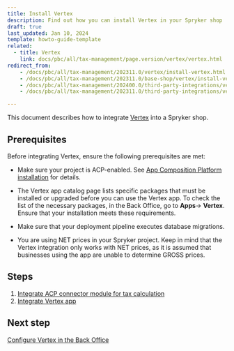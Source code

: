 ```yaml
---
title: Install Vertex
description: Find out how you can install Vertex in your Spryker shop
draft: true
last_updated: Jan 10, 2024
template: howto-guide-template
related:
  - title: Vertex
    link: docs/pbc/all/tax-management/page.version/vertex/vertex.html
redirect_from:
    - /docs/pbc/all/tax-management/202311.0/vertex/install-vertex.html
    - /docs/pbc/all/tax-management/202311.0/base-shop/vertex/install-vertex.html
    - /docs/pbc/all/tax-management/202400.0/third-party-integrations/vertex/install-vertex.html
    - /docs/pbc/all/tax-management/202311.0/third-party-integrations/vertex/install-vertex.html

---
```

This document describes how to integrate [Vertex](/docs/pbc/all/tax-management/{{page.version}}/base-shop/third-party-integrations/vertex/vertex.html) into a Spryker shop.

## Prerequisites

Before integrating Vertex, ensure the following prerequisites are met:

- Make sure your project is ACP-enabled. See [App Composition Platform installation](/docs/acp/user/app-composition-platform-installation.html) for details.

- The Vertex app catalog page lists specific packages that must be installed or upgraded before you can use the Vertex app. To check the list of the necessary packages, in the Back Office, go to **Apps**-> **Vertex**.
Ensure that your installation meets these requirements.

- Make sure that your deployment pipeline executes database migrations.
- You are using NET prices in your Spryker project. Keep in mind that the Vertex integration only works with NET prices, as it is assumed that businesses using the app are unable to determine GROSS prices.

## Steps

1. [Integrate ACP connector module for tax calculation](/docs/pbc/all/tax-management/{{page.version}}/base-shop/third-party-integrations/vertex/integrate-connector-module.html)
2. [Integrate Vertex app](/docs/pbc/all/tax-management/{{page.version}}/base-shop/third-party-integrations/vertex/integrate-vertex-app.html)

## Next step
[Configure Vertex in the Back Office](/docs/pbc/all/tax-management/{{page.version}}/base-shop/third-party-integrations/vertex/configure-vertex.html)
